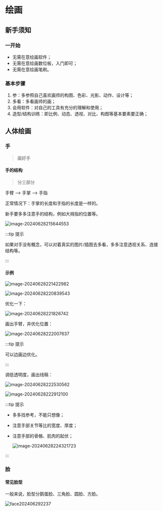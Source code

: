 # 绘画

## 新手须知

### 一开始

- 无需在意绘画软件；
- 无需在意绘画数位板，入门即可；
- 无需在意绘画笔刷。

### 基本步骤

1. 参：多参照自己喜欢画师的构图、色彩、光影、动作、设计等；
2. 多看：多看画师的画；
3. 会用软件：对自己的工具有充分的理解和使用；
4. 造型/结构训练：即比例、动态、透视、对比、构图等基本要素要正确；

## 人体绘画

### 手

> 画好手

#### 手的结构

> 分三部分

手臂 --> 手掌 --> 手指

正常情况下：手掌的长度和手指的长度是一样的。

新手要多多注意手的结构，例如大拇指的位置等。

![image-20240628215644553](assets/image-20240628215644553.png)

:::tip 提示

如果对手没有概念，可以对着真实的图片/插图去多看，多多注意透视关系、连接结构等。

:::

#### 示例

![image-20240628221422982](assets/image-20240628221422982.png)

![image-20240628220839543](assets/image-20240628220839543.png)

优化一下：

![image-20240628221826742](assets/image-20240628221826742.png)

   画出手臂，并优化位置：

![image-20240628222007637](assets/image-20240628222007637.png)

:::tip 提示

可以边画边优化。

:::

调低透明度，画出线稿：

![image-20240628222530562](assets/image-20240628222530562.png)

![image-20240628222912100](assets/image-20240628222912100.png)

:::tip 提示

- 多多找参考，不能只想像；

- 注意手部关节等比的宽度、厚度；

- 注意手部的骨骼、肌肉的起伏；

  ![image-20240628224321723](assets/image-20240628224321723.png)

:::

### 脸

#### 常见脸型

一般来说，脸型分鹅蛋脸、三角脸、圆脸、方脸。

![face202406292237](assets/face202406292237.jpg)
